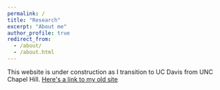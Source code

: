 ```yaml
---
permalink: /
title: "Research"
excerpt: "About me"
author_profile: true
redirect_from: 
  - /about/
  - /about.html
---
```


This website is under construction as I transition to UC Davis from UNC Chapel Hill. [Here's a link to my old site](http://fishfacegenetics.web.unc.edu/) 
